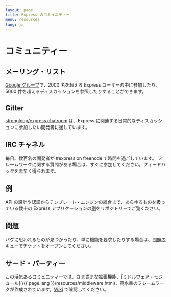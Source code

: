 ```yaml
---
layout: page
title: Express のコミュニティー
menu: resources
lang: ja
---
```


# コミュニティー

## メーリング・リスト

[Google グループ](https://groups.google.com/group/express-js)で、2000 名を超える Express ユーザーの中に参加したり、5000 件を超えるディスカッションを参照したりすることができます。

## Gitter

[strongloop/express chatroom](https://gitter.im/strongloop/express) は、Express に関連する日常的なディスカッションに参加したい開発者に適しています。

## IRC チャネル

毎日、数百名の開発者が #express on freenode で時間を過ごしています。
フレームワークに関する質問がある場合は、すぐに参加してください。フィードバックを素早く得られます。

## 例

API の設計や認証からテンプレート・エンジンの統合まで、あらゆるものを扱っている数十の Express アプリケーションの[例](https://github.com/strongloop/express/tree/master/examples)をリポジトリーでご覧ください。

## 問題

バグに思われるものが見つかったり、単に機能を要求したりする場合は、[問題のキュー](https://github.com/strongloop/express/issues)でチケットをオープンしてください。

## サード・パーティー

この活気あるコミュニティーでは、さまざまな拡張機能、[ミドルウェア・モジュール](/{{ page.lang }}/resources/middleware.html)、高水準のフレームワークが作成されています。[Wiki](https://github.com/strongloop/express/wiki) で確認してください。

